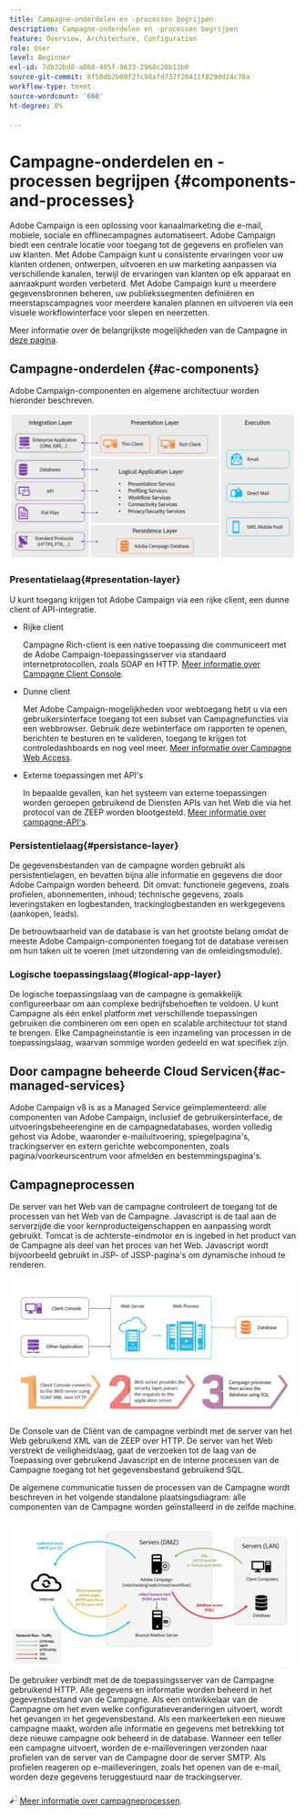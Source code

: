 ```yaml
---
title: Campagne-onderdelen en -processen begrijpen
description: Campagne-onderdelen en -processen begrijpen
feature: Overview, Architecture, Configuration
role: User
level: Beginner
exl-id: 7db32bd8-a088-405f-9633-2968c28b13b0
source-git-commit: 8f58db2b00f2fc98afd737f20411f829dd24c78a
workflow-type: tm+mt
source-wordcount: '660'
ht-degree: 0%

---
```


# Campagne-onderdelen en -processen begrijpen {#components-and-processes}

Adobe Campaign is een oplossing voor kanaalmarketing die e-mail, mobiele, sociale en offlinecampagnes automatiseert. Adobe Campaign biedt een centrale locatie voor toegang tot de gegevens en profielen van uw klanten. Met Adobe Campaign kunt u consistente ervaringen voor uw klanten ordenen, ontwerpen, uitvoeren en uw marketing aanpassen via verschillende kanalen, terwijl de ervaringen van klanten op elk apparaat en aanraakpunt worden verbeterd. Met Adobe Campaign kunt u meerdere gegevensbronnen beheren, uw publiekssegmenten definiëren en meerstapscampagnes voor meerdere kanalen plannen en uitvoeren via een visuele workflowinterface voor slepen en neerzetten.

Meer informatie over de belangrijkste mogelijkheden van de Campagne in [deze pagina](../start/get-started.md).

## Campagne-onderdelen {#ac-components}

Adobe Campaign-componenten en algemene architectuur worden hieronder beschreven.

![](assets/do-not-localize//ac-components.png)

### Presentatielaag{#presentation-layer}

U kunt toegang krijgen tot Adobe Campaign via een rijke client, een dunne client of API-integratie.

* Rijke client

  Campagne Rich-client is een native toepassing die communiceert met de Adobe Campaign-toepassingsserver via standaard internetprotocollen, zoals SOAP en HTTP. [Meer informatie over Campagne Client Console](../start/connect.md).

* Dunne client

  Met Adobe Campaign-mogelijkheden voor webtoegang hebt u via een gebruikersinterface toegang tot een subset van Campagnefuncties via een webbrowser. Gebruik deze webinterface om rapporten te openen, berichten te besturen en te valideren, toegang te krijgen tot controledashboards en nog veel meer.  [Meer informatie over Campagne Web Access](../start/connect.md).

* Externe toepassingen met API&#39;s

  In bepaalde gevallen, kan het systeem van externe toepassingen worden geroepen gebruikend de Diensten APIs van het Web die via het protocol van de ZEEP worden blootgesteld. [Meer informatie over campagne-API&#39;s](../dev/api.md).

### Persistentielaag{#persistance-layer}

De gegevensbestanden van de campagne worden gebruikt als persistentielagen, en bevatten bijna alle informatie en gegevens die door Adobe Campaign worden beheerd. Dit omvat: functionele gegevens, zoals profielen, abonnementen, inhoud; technische gegevens, zoals leveringstaken en logbestanden, trackinglogbestanden en werkgegevens (aankopen, leads).

De betrouwbaarheid van de database is van het grootste belang omdat de meeste Adobe Campaign-componenten toegang tot de database vereisen om hun taken uit te voeren (met uitzondering van de omleidingsmodule).

### Logische toepassingslaag{#logical-app-layer}

De logische toepassingslaag van de campagne is gemakkelijk configureerbaar om aan complexe bedrijfsbehoeften te voldoen. U kunt Campagne als één enkel platform met verschillende toepassingen gebruiken die combineren om een open en scalable architectuur tot stand te brengen. Elke Campagneinstantie is een inzameling van processen in de toepassingslaag, waarvan sommige worden gedeeld en wat specifiek zijn.

## Door campagne beheerde Cloud Servicen{#ac-managed-services}

Adobe Campaign v8 is as a Managed Service geïmplementeerd: alle componenten van Adobe Campaign, inclusief de gebruikersinterface, de uitvoeringsbeheerengine en de campagnedatabases, worden volledig gehost via Adobe, waaronder e-mailuitvoering, spiegelpagina&#39;s, trackingserver en extern gerichte webcomponenten, zoals pagina/voorkeurscentrum voor afmelden en bestemmingspagina&#39;s.

## Campagneprocessen

De server van het Web van de campagne controleert de toegang tot de processen van het Web van de Campagne. Javascript is de taal aan de serverzijde die voor kernproducteigenschappen en aanpassing wordt gebruikt. Tomcat is de achterste-eindmotor en is ingebed in het product van de Campagne als deel van het proces van het Web. Javascript wordt bijvoorbeeld gebruikt in JSP- of JSSP-pagina&#39;s om dynamische inhoud te renderen.

![](assets/do-not-localize/ac-processes.png)

De Console van de Cliënt van de campagne verbindt met de server van het Web gebruikend XML van de ZEEP over HTTP. De server van het Web verstrekt de veiligheidslaag, gaat de verzoeken tot de laag van de Toepassing over gebruikend Javascript en de interne processen van de Campagne toegang tot het gegevensbestand gebruikend SQL.

De algemene communicatie tussen de processen van de Campagne wordt beschreven in het volgende standalone plaatsingsdiagram: alle componenten van de Campagne worden geïnstalleerd in de zelfde machine.

![](assets/do-not-localize//ac-standalone.png)

De gebruiker verbindt met de de toepassingsserver van de Campagne gebruikend HTTP. Alle gegevens en informatie worden beheerd in het gegevensbestand van de Campagne. Als een ontwikkelaar van de Campagne om het even welke configuratieveranderingen uitvoert, wordt het gevangen in het gegevensbestand. Als een markeerteken een nieuwe campagne maakt, worden alle informatie en gegevens met betrekking tot deze nieuwe campagne ook beheerd in de database. Wanneer een teller een campagne uitvoert, worden de e-mailleveringen verzonden naar profielen van de server van de Campagne door de server SMTP. Als profielen reageren op e-mailleveringen, zoals het openen van de e-mail, worden deze gegevens teruggestuurd naar de trackingserver.

![](../assets/do-not-localize/glass.png) [Meer informatie over campagneprocessen](../architecture/general-architecture.md#dev-env).

